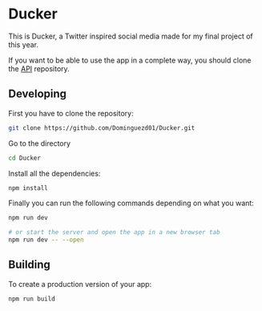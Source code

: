 # Ducker

This is Ducker, a Twitter inspired social media made for my final project of this year.

If you want to be able to use the app in a complete way, you should clone the [API](https://github.com/Dominguezd01/duckerAPI "API repo") repository.

## Developing

First you have to clone the repository:

```bash
git clone https://github.com/Dominguezd01/Ducker.git
```

Go to the directory

```bash
cd Ducker
```

Install all the dependencies:

```bash
npm install
```

Finally you can run the following commands depending on what you want:

```bash
npm run dev

# or start the server and open the app in a new browser tab
npm run dev -- --open
```

## Building

To create a production version of your app:

```bash
npm run build
```
